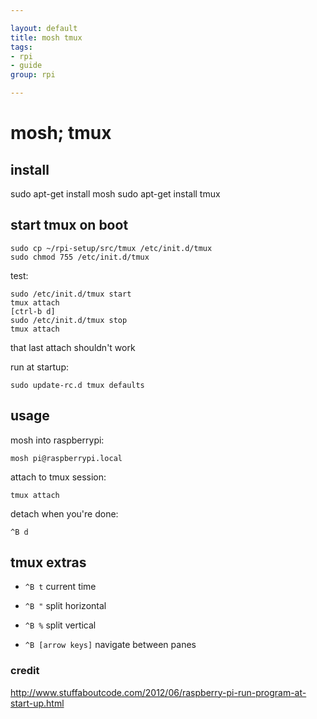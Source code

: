```yaml
---

layout: default
title: mosh tmux
tags: 
- rpi
- guide
group: rpi

---
```



# mosh; tmux

## install

sudo apt-get install mosh
sudo apt-get install tmux

## start tmux on boot

	sudo cp ~/rpi-setup/src/tmux /etc/init.d/tmux
	sudo chmod 755 /etc/init.d/tmux

test:

	sudo /etc/init.d/tmux start
	tmux attach
	[ctrl-b d]
	sudo /etc/init.d/tmux stop
	tmux attach

that last attach shouldn't work

run at startup:

	sudo update-rc.d tmux defaults

## usage

mosh into raspberrypi:

	mosh pi@raspberrypi.local

attach to tmux session:

	tmux attach

detach when you're done:

	^B d

## tmux extras

*	`^B t` current time

*	`^B "` split horizontal

*	`^B %` split vertical

*	`^B [arrow keys]` navigate between panes

### credit

http://www.stuffaboutcode.com/2012/06/raspberry-pi-run-program-at-start-up.html

